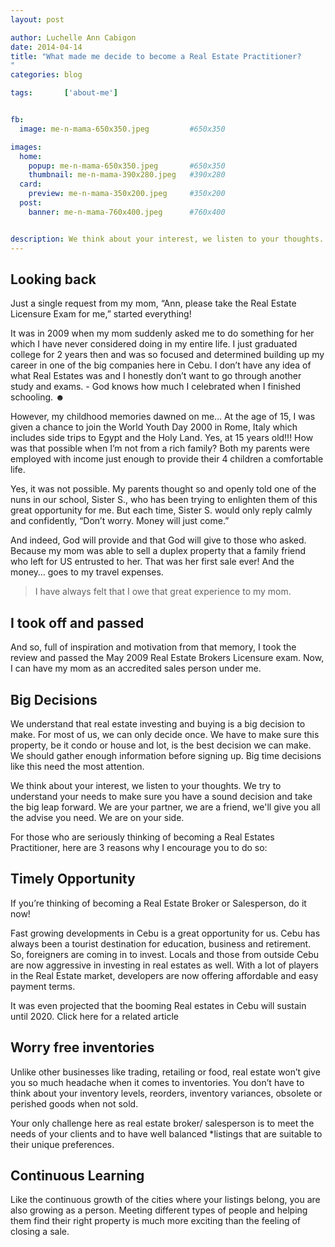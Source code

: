 ```yaml
---
layout: post

author: Luchelle Ann Cabigon
date: 2014-04-14
title: "What made me decide to become a Real Estate Practitioner? 
"
categories: blog

tags:		['about-me']


fb:
  image: me-n-mama-650x350.jpeg         #650x350

images:
  home:
    popup: me-n-mama-650x350.jpeg       #650x350
    thumbnail: me-n-mama-390x280.jpeg   #390x280
  card:
    preview: me-n-mama-350x200.jpeg     #350x200
  post:
    banner: me-n-mama-760x400.jpeg      #760x400


description: We think about your interest, we listen to your thoughts. We try to understand your needs to make sure you have a sound decision and take the big leap forward. We are your partner, we are a friend, we'll give you all the advise you need. We are on your side.
---
```


## Looking back
Just a single request from my mom, “Ann, please take the Real Estate Licensure Exam for me,” started everything! 

It was in 2009 when my mom suddenly asked me to do something for her which I have never considered doing in my entire life. I just graduated college for 2 years then and was so focused and determined building up my career in one of the big companies here in Cebu. I don’t have any idea of what Real Estates was and I honestly don’t want to go through another study and exams. - God knows how much I celebrated when I finished schooling. ☻

However, my childhood memories dawned on me… At the age of 15, I was given a chance to join the World Youth Day 2000 in Rome, Italy which includes side trips to Egypt and the Holy Land. Yes, at 15 years old!!! How was that possible when I’m not from a rich family? Both my parents were employed with income just enough to provide their 4 children a comfortable life.

Yes, it was not possible. My parents thought so and openly told one of the nuns in our school, Sister S., who has been trying to enlighten them of this great opportunity for me. But each time, Sister S. would only reply calmly and confidently, “Don’t worry. Money will just come.” 

And indeed, God will provide and that God will give to those who asked. Because my mom was able to sell a duplex property that a family friend who left for US entrusted to her. That was her first sale ever! And the money… goes to my travel expenses.

> I have always felt that I owe that great experience to my mom.

## I took off and passed
And so, full of inspiration and motivation from that memory, I took the review and passed the May 2009 Real Estate Brokers Licensure exam. Now, I can have my mom as an accredited sales person under me.

## Big Decisions
We understand that real estate investing  and buying is a big decision to make. For most of us, we can only decide once. We have to make sure this property, be it condo or house and lot, is the best decision we can make. We should gather enough information before signing up. Big time decisions like this need the most attention.

We think about your interest, we listen to your thoughts. We try to understand your needs to make sure you have a sound decision and take the big leap forward. We are your partner, we are a friend, we'll give you all the advise you need. We are on your side.

For those who are seriously thinking of becoming a Real Estates Practitioner, here are 3 reasons why I encourage you to do so:

## Timely Opportunity

If you’re thinking of becoming a Real Estate Broker or Salesperson, do it now!

Fast growing developments in Cebu is a great opportunity for us. Cebu has always been a tourist destination for education, business and retirement. So, foreigners are coming in to invest. Locals and those from outside Cebu are now aggressive in investing in real estates as well. With a lot of players in the Real Estate market, developers are now offering affordable and easy payment terms.

It was even projected that the booming Real estates in Cebu will sustain until 2020. Click here for a related article

## Worry free inventories

Unlike other businesses like trading, retailing or food, real estate won’t give you so much headache when it comes to inventories. You don’t have to think about your inventory levels, reorders, inventory variances, obsolete or perished goods when not sold.

Your only challenge here as real estate broker/ salesperson is to meet the needs of your clients and to have well balanced *listings that are suitable to their unique preferences.


## Continuous Learning

Like the continuous growth of the cities where your listings belong, you are also growing as a person. Meeting different types of people and helping them find their right property is much more exciting than the feeling of closing a sale.

